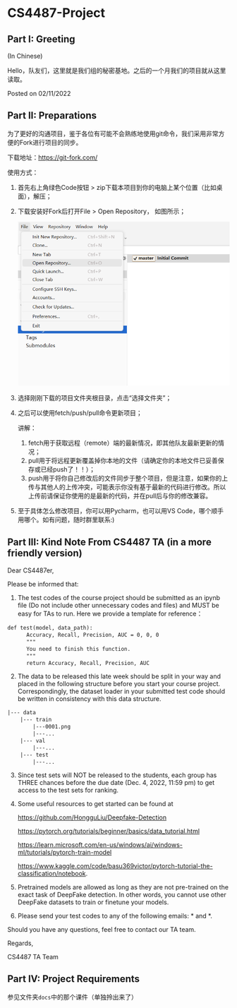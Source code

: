 # CS4487-Project

## Part I: Greeting

(In Chinese)

Hello，队友们，这里就是我们组的秘密基地。之后的一个月我们的项目就从这里读取。

Posted on 02/11/2022

## Part II: Preparations

为了更好的沟通项目，鉴于各位有可能不会熟练地使用git命令，我们采用非常方便的Fork进行项目的同步。

下载地址：https://git-fork.com/

使用方式：

1. 首先右上角绿色Code按钮 > zip下载本项目到你的电脑上某个位置（比如桌面），解压；

2. 下载安装好Fork后打开File > Open Repository， 如图所示；

   ![img1](./docs/img/img1.png)

3. 选择刚刚下载的项目文件夹根目录，点击“选择文件夹”；

4. 之后可以使用fetch/push/pull命令更新项目；

   讲解：

   1. fetch用于获取远程（remote）端的最新情况，即其他队友最新更新的情况；
   2. pull用于将远程更新覆盖掉你本地的文件（请确定你的本地文件已妥善保存或已经push了！！）；
   3. push用于将你自己修改后的文件同步于整个项目，但是注意，如果你的上传与其他人的上传冲突，可能表示你没有基于最新的代码进行修改。所以上传前请保证你使用的是最新的代码，并在pull后与你的修改兼容。

5. 至于具体怎么修改项目，你可以用Pycharm，也可以用VS Code，哪个顺手用哪个。如有问题，随时群里联系:)

## Part III: Kind Note From CS4487 TA (in a more friendly version)

Dear CS4487er,

Please be informed that:

1. The test codes of the course project should be submitted as an ipynb file (Do not include other unnecessary codes and files) and MUST be easy for TAs to run. Here we provide a template for reference：

```
def test(model, data_path):
      Accuracy, Recall, Precision, AUC = 0, 0, 0
      """
      You need to finish this function.
      """
      return Accuracy, Recall, Precision, AUC
```

2. The data to be released this late week should be split in your way and placed in the following structure before you start your course project. Correspondingly, the dataset loader in your submitted test code should be written in consistency with this data structure.

```
|--- data
	|--- train
		|---0001.png
		|---...
	|--- val
		|---...
	|--- test
		|---...
```

3. Since test sets will NOT be released to the students, each group has THREE chances before the due date (Dec. 4, 2022, 11:59 pm) to get access to the test sets for ranking.

4. Some useful resources to get started can be found at 

   https://github.com/HongguLiu/Deepfake-Detection

   https://pytorch.org/tutorials/beginner/basics/data_tutorial.html

   https://learn.microsoft.com/en-us/windows/ai/windows-ml/tutorials/pytorch-train-model
   
   https://www.kaggle.com/code/basu369victor/pytorch-tutorial-the-classification/notebook.

5. Pretrained models are allowed as long as they are not pre-trained on the exact task of DeepFake detection. In other words, you cannot use other DeepFake datasets to train or finetune your models.

6. Please send your test codes to any of the following emails: * and *.

Should you have any questions, feel free to contact our TA team.

Regards,

CS4487 TA Team

## Part IV: Project Requirements

参见文件夹`docs`中的那个课件（单独拎出来了）
